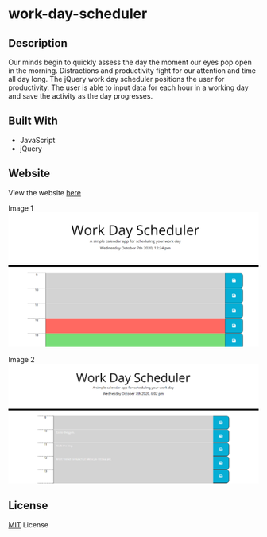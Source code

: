 # work-day-scheduler

## Description

Our minds begin to quickly assess the day the moment our eyes pop open in the morning. Distractions and productivity fight for our attention and time all day long. The jQuery work day scheduler positions the user for productivity. The user is able to input data for each hour in a working day and save the activity as the day progresses.

## Built With

- JavaScript
- jQuery

## Website

View the website [here](https://bhayes11.github.io/work-day-scheduler/)

Image 1 ![image 1](/assets/first.png)

Image 2 ![image 2](/assets/second.png)

## License

[MIT](https://choosealicense.com/licenses/mit/#) License

